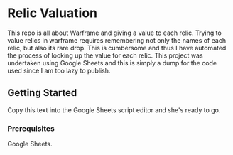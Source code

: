 # Relic Valuation

This repo is all about Warframe and giving a value to each relic. Trying to value relics in warframe requires remembering not only the names of each relic, but also its rare drop. This is cumbersome and thus I have automated the process of looking up the value for each relic. This project was undertaken using Google Sheets and this is simply a dump for the code used since I am too lazy to publish.

## Getting Started

Copy this text into the Google Sheets script editor and she's ready to go.

### Prerequisites

Google Sheets.
